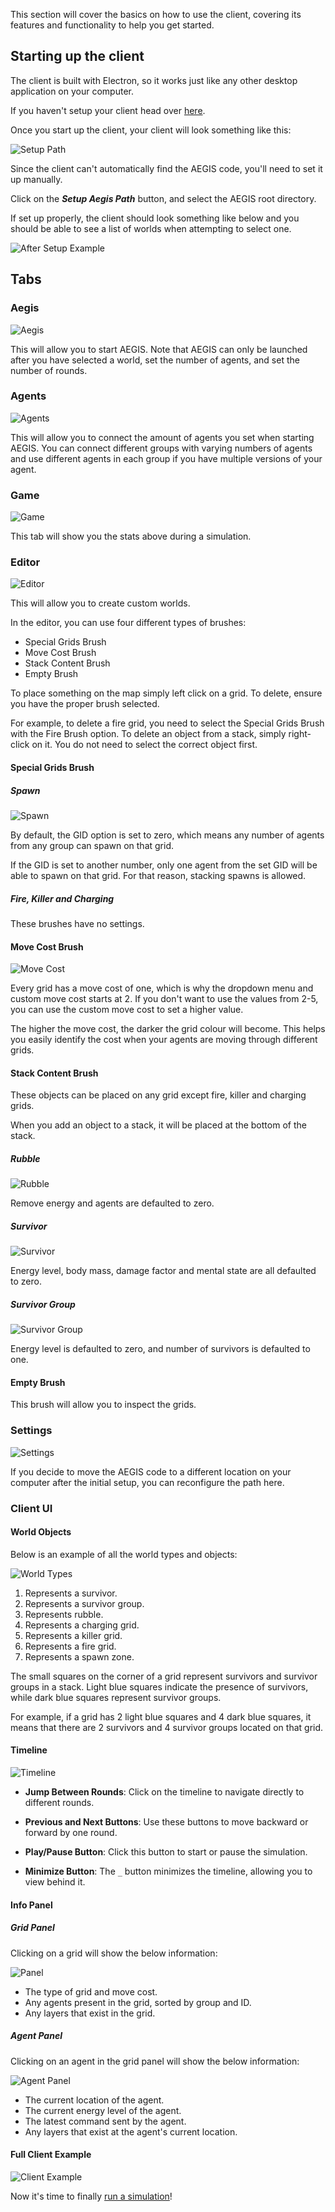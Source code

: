 This section will cover the basics on how to use the client, covering its 
features and functionality to help you get started.

## Starting up the client

The client is built with Electron, so it works just like any other 
desktop application on your computer.

If you haven't setup your client head over [here](./running-aegis.md). 

Once you start up the client, your client will look something like this:

![Setup Path](../assets/setup_path.png)

Since the client can't automatically find the AEGIS code, you'll need
to set it up manually.

Click on the ***Setup Aegis Path*** button, and select the AEGIS root directory. 

If set up properly, the client should look something like below and you should be able to see
a list of worlds when attempting to select one.

![After Setup Example](../assets/after_setup_example.png)

## Tabs

### Aegis 

![Aegis](../assets/aegis.png)

This will allow you to start AEGIS. Note that AEGIS can only be launched after you 
have selected a world, set the number of agents, and set the number of rounds.

### Agents

![Agents](../assets/agents.png)

This will allow you to connect the amount of agents you set when starting AEGIS.
You can connect different groups with varying numbers of agents and use different
agents in each group if you have multiple versions of your agent.

### Game

![Game](../assets/game.png)

This tab will show you the stats above during a simulation.

### Editor

![Editor](../assets/editor.png)

This will allow you to create custom worlds.

In the editor, you can use four different types of brushes:

- Special Grids Brush
- Move Cost Brush
- Stack Content Brush
- Empty Brush

To place something on the map simply left click on a grid. To delete,
ensure you have the proper brush selected.

For example, to delete a fire grid, you need to select the Special
Grids Brush with the Fire Brush option.
To delete an object from a stack, simply right-click on it. You do not
need to select the correct object first.

#### Special Grids Brush

##### Spawn

![Spawn](../assets/spawn.png)

By default, the GID option is set to zero, which means any number of agents from any group
can spawn on that grid.

If the GID is set to another number, only one agent from the set GID will be able to
spawn on that grid. For that reason, stacking spawns is allowed.

##### Fire, Killer and Charging

These brushes have no settings.

#### Move Cost Brush

![Move Cost](../assets/move_cost.png)

Every grid has a move cost of one, which is why the dropdown menu and custom move cost starts at 2.
If you don't want to use the values from 2-5, you can use the custom move cost to set a higher value.

The higher the move cost, the darker the grid colour will become. This helps you easily
identify the cost when your agents are moving through different grids.

#### Stack Content Brush

These objects can be placed on any grid except fire, killer and charging grids.

When you add an object to a stack, it will be placed at the bottom of the stack.

##### Rubble

![Rubble](../assets/rubble.png)

Remove energy and agents are defaulted to zero.

##### Survivor

![Survivor](../assets/survivor.png)

Energy level, body mass, damage factor and mental state are all defaulted to zero.

##### Survivor Group

![Survivor Group](../assets/survivor_group.png)

Energy level is defaulted to zero, and number of survivors is defaulted to one.

#### Empty Brush

This brush will allow you to inspect the grids.

### Settings

![Settings](../assets/settings.png)

If you decide to move the AEGIS code to a different location on your computer after 
the initial setup, you can reconfigure the path here.

### Client UI 

#### World Objects

Below is an example of all the world types and objects:

![World Types](../assets/world_types.png)

1. Represents a survivor.
2. Represents a survivor group.
3. Represents rubble.
4. Represents a charging grid.
5. Represents a killer grid.
6. Represents a fire grid.
7. Represents a spawn zone.

The small squares on the corner of a grid represent survivors and survivor groups in a stack. Light blue squares 
indicate the presence of survivors, while dark blue squares represent survivor groups.

For example, if a grid has 2 light blue squares and 4 dark blue squares, it means that there are 2 survivors
and 4 survivor groups located on that grid.

#### Timeline

![Timeline](../assets/timeline.png)

- **Jump Between Rounds**: Click on the timeline to navigate directly to different rounds.

- **Previous and Next Buttons**: Use these buttons to move backward or forward by one round.

- **Play/Pause Button**: Click this button to start or pause the simulation.

- **Minimize Button**: The `_` button minimizes the timeline, allowing you to view behind it.


#### Info Panel

##### Grid Panel

Clicking on a grid will show the below information:

![Panel](../assets/panel.png)

- The type of grid and move cost.
- Any agents present in the grid, sorted by group and ID.
- Any layers that exist in the grid.

##### Agent Panel

Clicking on an agent in the grid panel will show the below information:

![Agent Panel](../assets/agent_panel.png)

- The current location of the agent.
- The current energy level of the agent.
- The latest command sent by the agent.
- Any layers that exist at the agent's current location.

#### Full Client Example

![Client Example](../assets/client_example.png)

Now it's time to finally [run a simulation](running-aegis.md)!
